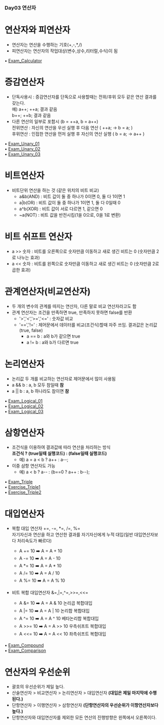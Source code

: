 ### Day03 연산자  

# 연산자와 피연산자 
  - 연산자는 연산을 수행하는 기호(+,-,*,/)  
  - 피연산자는 연산자의 작업대상(변수,상수,리터럴,수식)이 됨  

• [Exam_Calculator](https://github.com/icici0093/KH_Study/blob/main/code/Exam_Calculator.java)  

# 증감연산자  
  - 단독사용시 : 증감연산자를 단독으로 사용할때는 전위/후위 모두 같은 연산 결과를 갖는다.  
    예) a++; ++a; 결과 같음  
       b++; ++b; 결과 같음  
  - 다른 연산의 일부로 포함시 (b = ++a, b = a++)  
  전위연산 : 자신의 연산을 우선 실행 후 다음 연산 ( ++a; -> b = a; )  
  후위연산 : 인접한 연산을 먼저 실행 후 자신의 연산 실행 ( b = a; -> a++ )  
  
• [Exam_Unary_01](https://github.com/icici0093/KH_Study/blob/main/code/Exam_Unary_01.java)  
• [Exam_Unary_02](https://github.com/icici0093/KH_Study/blob/main/code/Exam_Unary_02.java)  
• [Exam_Unary_03](https://github.com/icici0093/KH_Study/blob/main/code/Exam_Unary_03.java)  

# 비트연산자  
  - 비트단위 연산을 하는 것 (같은 위치의 비트 비교)  
    - a&b(AND) : 비트 값이 둘 중 하나가 0이면 0, 둘 다 1이면 1  
    - a|b(OR) : 비트 값이 둘 중 하나가 1이면 1, 둘 다 0일때 0  
    - a^b(XOR) : 비트 값이 서로 다르면 1, 같으면 0  
    - ~a(NOT) : 비트 값을 반전시킴(1을 0으로, 0을 1로 변환)  
# 비트 쉬프트 연산자  
  - a >> 숫자 : 비트를 오른쪽으로 숫자만큼 이동하고 새로 생긴 비트는 0 (숫자만큼 2로 나누는 효과)  
  - a << 숫자 : 비트를 왼쪽으로 숫자만큼 이동하고 새로 생긴 비트는 0 (숫자만큼 2로 곱한 효과)  
  
# 관계연산자(비교연산자)  
  - 두 개의 변수의 관계를 따지는 연산자, 다른 말로 비교 연산자라고도 함  
  - 관계 연산자는 조건을 만족하면 true, 만족하지 못하면 false를 반환  
    - '>','<','>=','<=' : 숫자값 비교  
    - '==','!=' : 제어문에서 데이터를 비교(조건식)할때 자주 쓰임. 결과값은 논리값(true, false)  
      - a == b : a와 b가 같으면 true  
      - a != b : a와 b가 다르면 true  
# 논리연산자  
  - 논리값 두 개를 비교하는 연산자로 제어문에서 많이 사용됨  
  - a && b : a, b 모두 참일때 **참**  
  - a || b : a, b 하나라도 참이면 **참**  
  
• [Exam_Logical_01](https://github.com/icici0093/KH_Study/blob/main/code/Exam_Logical_01.java)  
• [Exam_Logical_02](https://github.com/icici0093/KH_Study/blob/main/code/Exam_Logical_02.java)  
• [Exam_Logical_03](https://github.com/icici0093/KH_Study/blob/main/code/Exam_Logical_03.java)  

# 삼항연산자  
  - 조건식을 이용하여 결과값에 따라 연산을 처리하는 방식  
  **조건식 ? (true일때 실행코드) : (false일때 실행코드)**  
    - 예) a = a < b ? a++ : a--;  
  - 이중 삼항 연산자도 가능  
    - 예) a < b ? a-- : (b==0 ? a++ : b--);  

• [Exam_Triple](https://github.com/icici0093/KH_Study/blob/main/code/Exam_Triple.java)  
• [Exercise_Triple1](https://github.com/icici0093/KH_Study/blob/main/code/Exercise_Triple1.java)  
• [Exercise_Triple2](https://github.com/icici0093/KH_Study/blob/main/code/Exercise_Triple2.java)  
    
# 대입연산자  
  - 복합 대입 연산자 +=, -=, *=, /=, %=  
    자기자신과 연산을 하고 연산한 결과를 자기자신에게 누적 대입(일반 대입연산자보다 처리속도가 빠르다)  
      - A += 10 ➡️ A = A + 10  
      - A -= 10 ➡️ A = A - 10  
      - A *= 10 ➡️ A = A * 10  
      - A /= 10 ➡️ A = A / 10  
      - A %= 10 ➡️ A = A % 10  
      
  - 비트 복합 대입연산자 &=,|=,^=,>>=,<<=  
     - A &= 10 ➡️ A = A & 10 논리곱 복합대입  
     - A |= 10 ➡️ A = A | 10 논리합 복합대입  
     - A ^= 10 ➡️ A = A ^ 10 베타논리합 복합대입  
     - A >>= 10 ➡️ A = A >> 10 우측쉬프트 복합대입  
     - A <<= 10 ➡️ A = A << 10 좌측쉬프트 복합대입  
     
• [Exam_Compound](https://github.com/icici0093/KH_Study/blob/main/code/Exam_Compound.java)  
• [Exam_Comparison](https://github.com/icici0093/KH_Study/blob/main/code/Exam_Comparison.java)  

# 연산자의 우선순위  
  - 괄호의 우선순위가 제일 높다.  
  - 산술연산자 > 비교연산자 > 논리연산자 > 대입연산자 **(대입은 제일 마지막에 수행된다.)**  
  - 단항연산자 > 이행연산자 > 삼항연산자 **(단항연산자의 우선순위가 이항연산자보다 높다.)**  
  - 단항연산자와 대입연산자를 제외한 모든 연산의 진행방향은 왼쪽에서 오른쪽이다.  
